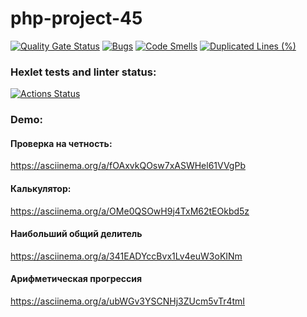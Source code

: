 # php-project-45
[![Quality Gate Status](https://sonarcloud.io/api/project_badges/measure?project=sleeplesspony_php-project-45&metric=alert_status)](https://sonarcloud.io/summary/new_code?id=sleeplesspony_php-project-45)
[![Bugs](https://sonarcloud.io/api/project_badges/measure?project=sleeplesspony_php-project-45&metric=bugs)](https://sonarcloud.io/summary/new_code?id=sleeplesspony_php-project-45)
[![Code Smells](https://sonarcloud.io/api/project_badges/measure?project=sleeplesspony_php-project-45&metric=code_smells)](https://sonarcloud.io/summary/new_code?id=sleeplesspony_php-project-45)
[![Duplicated Lines (%)](https://sonarcloud.io/api/project_badges/measure?project=sleeplesspony_php-project-45&metric=duplicated_lines_density)](https://sonarcloud.io/summary/new_code?id=sleeplesspony_php-project-45)
### Hexlet tests and linter status:
[![Actions Status](https://github.com/sleeplesspony/php-project-45/actions/workflows/hexlet-check.yml/badge.svg)](https://github.com/sleeplesspony/php-project-45/actions)
### Demo:

#### Проверка на четность:
https://asciinema.org/a/fOAxvkQOsw7xASWHel61VVgPb

#### Калькулятор:
https://asciinema.org/a/OMe0QSOwH9j4TxM62tEOkbd5z

#### Наибольший общий делитель
https://asciinema.org/a/341EADYccBvx1Lv4euW3oKINm

#### Арифметическая прогрессия
https://asciinema.org/a/ubWGv3YSCNHj3ZUcm5vTr4tmI